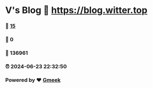 # V's Blog :link: https://blog.witter.top 
### :page_facing_up: [15](https://blog.witter.top/tag.html) 
### :speech_balloon: 0 
### :hibiscus: 136961 
### :alarm_clock: 2024-06-23 22:32:50 
### Powered by :heart: [Gmeek](https://github.com/Meekdai/Gmeek)
